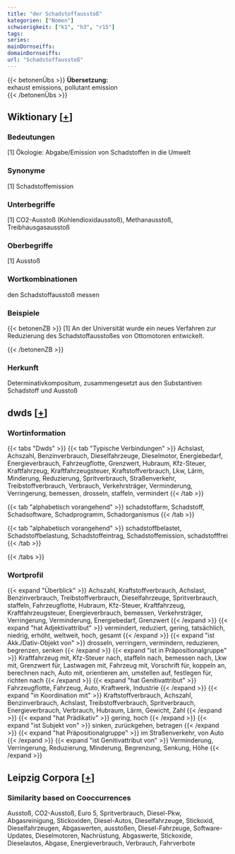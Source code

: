 ```yaml
---
title: "der Schadstoffausstoß"
kategorien: ["Nomen"]
schwierigkeit: ["k1", "h3", "r15"]
tags:
series:
mainDornseiffs:
domainDornseiffs:
url: "Schadstoffausstoß"
---
```


{{< betonenÜbs >}}
**Übersetzung:**  
exhaust emissions, pollutant  emission  
{{< /betonenÜbs >}}

## Wiktionary [[+](https://de.wiktionary.org/wiki/Schadstoffausstoß)]

### Bedeutungen
[1] Ökologie: Abgabe/Emission von Schadstoffen in die Umwelt  

### Synonyme
[1] Schadstoffemission  

### Unterbegriffe
[1] CO2-Ausstoß (Kohlendioxidausstoß), Methanausstoß, Treibhausgasausstoß  

### Oberbegriffe
[1] Ausstoß  

### Wortkombinationen
den Schadstoffausstoß messen  

### Beispiele
{{< betonenZB >}}
[1] An der Universität wurde ein neues Verfahren zur Reduzierung des Schadstoffausstoßes von Ottomotoren entwickelt.  

{{< /betonenZB >}}
### Herkunft
Determinativkompositum, zusammengesetzt aus den Substantiven Schadstoff und Ausstoß  



## dwds [[+](https://www.dwds.de/wb/Schadstoffausstoß)]

### Wortinformation
{{< tabs "Dwds" >}}
{{< tab "Typische Verbindungen" >}}
Achslast, Achszahl, Benzinverbrauch, Dieselfahrzeuge, Dieselmotor, Energiebedarf, Energieverbrauch, Fahrzeugflotte, Grenzwert, Hubraum, Kfz-Steuer, Kraftfahrzeug, Kraftfahrzeugsteuer, Kraftstoffverbrauch, Lkw, Lärm, Minderung, Reduzierung, Spritverbrauch, Straßenverkehr, Treibstoffverbrauch, Verbrauch, Verkehrsträger, Verminderung, Verringerung, bemessen, drosseln, staffeln, vermindert
{{< /tab >}}

{{< tab "alphabetisch vorangehend" >}}
schadstoffarm, Schadstoff, Schadsoftware, Schadprogramm, Schadorganismus
{{< /tab >}}

{{< tab "alphabetisch vorangehend" >}}
schadstoffbelastet, Schadstoffbelastung, Schadstoffeintrag, Schadstoffemission, schadstofffrei
{{< /tab >}}

{{< /tabs >}}

### Wortprofil
{{< expand "Überblick" >}} Achszahl, Kraftstoffverbrauch, Achslast, Benzinverbrauch, Treibstoffverbrauch, Dieselfahrzeuge, Spritverbrauch, staffeln, Fahrzeugflotte, Hubraum, Kfz-Steuer, Kraftfahrzeug, Kraftfahrzeugsteuer, Energieverbrauch, bemessen, Verkehrsträger, Verringerung, Verminderung, Energiebedarf, Grenzwert {{< /expand >}}
{{< expand "hat Adjektivattribut" >}} vermindert, reduziert, gering, tatsächlich, niedrig, erhöht, weltweit, hoch, gesamt {{< /expand >}}
{{< expand "ist Akk./Dativ-Objekt von" >}} drosseln, verringern, vermindern, reduzieren, begrenzen, senken {{< /expand >}}
{{< expand "ist in Präpositionalgruppe" >}} Kraftfahrzeug mit, Kfz-Steuer nach, staffeln nach, bemessen nach, Lkw mit, Grenzwert für, Lastwagen mit, Fahrzeug mit, Vorschrift für, koppeln an, berechnen nach, Auto mit, orientieren am, umstellen auf, festlegen für, richten nach {{< /expand >}}
{{< expand "hat Genitivattribut" >}} Fahrzeugflotte, Fahrzeug, Auto, Kraftwerk, Industrie {{< /expand >}}
{{< expand "in Koordination mit" >}} Kraftstoffverbrauch, Achszahl, Benzinverbrauch, Achslast, Treibstoffverbrauch, Spritverbrauch, Energieverbrauch, Verbrauch, Hubraum, Lärm, Gewicht, Zahl {{< /expand >}}
{{< expand "hat Prädikativ" >}} gering, hoch {{< /expand >}}
{{< expand "ist Subjekt von" >}} sinken, zurückgehen, betragen {{< /expand >}}
{{< expand "hat Präpositionalgruppe" >}} im Straßenverkehr, von Auto {{< /expand >}}
{{< expand "ist Genitivattribut von" >}} Verminderung, Verringerung, Reduzierung, Minderung, Begrenzung, Senkung, Höhe {{< /expand >}}

## Leipzig Corpora [[+](https://corpora.uni-leipzig.de/en/res?word=Schadstoffausstoß&corpusId=deu_newscrawl-public_2018)]


### Similarity based on Cooccurrences
Ausstoß, CO2-Ausstoß, Euro 5, Spritverbrauch, Diesel-Pkw, Abgasreinigung, Stickoxiden, Diesel-Autos, Dieselfahrzeuge, Stickoxid, Dieselfahrzeugen, Abgaswerten, ausstoßen, Diesel-Fahrzeuge, Software-Updates, Dieselmotoren, Nachrüstung, Abgaswerte, Stickoxide, Dieselautos, Abgase, Energieverbrauch, Verbrauch, Fahrverbote

